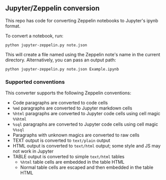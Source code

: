 ## Jupyter/Zeppelin conversion

This repo has code for converting Zeppelin notebooks to Jupyter's ipynb format.

To convert a notebook, run:

```
python jupyter-zeppelin.py note.json
```

This will create a file named using the Zeppelin note's name in the current directory. Alternatively, you can pass an output path:

```
python jupyter-zeppelin.py note.json Example.ipynb
```

### Supported conventions

This converter supports the following Zeppelin conventions:

* Code paragraphs are converted to code cells
* `%md` paragraphs are converted to Jupyter markdown cells
* `%html` paragraphs are converted to Jupyter code cells using cell magic `%%html`
* `%sql` paragraphs are converted to Jupyter code cells using cell magic `%%sql`
* Paragraphs with unknown magics are converted to raw cells
* TEXT output is converted to `text/plain` output
* HTML output is converted to `text/html` output; some style and JS may not work in Jupyter
* TABLE output is converted to simple `text/html` tables
  * `%html` table cells are embedded in the table HTML
  * Normal table cells are escaped and then embedded in the table HTML
